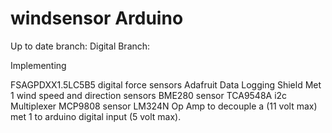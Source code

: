 # windsensor Arduino 
Up to date branch: Digital Branch:  

Implementing

FSAGPDXX1.5LC5B5 digital force sensors
Adafruit Data Logging Shield
Met 1 wind speed and direction sensors
BME280 sensor
TCA9548A i2c Multiplexer
MCP9808 sensor
LM324N Op Amp to decouple a (11 volt max) met 1 to arduino digital input (5 volt max).  

